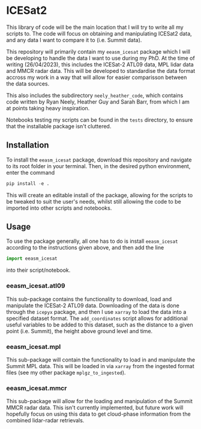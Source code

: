 # ICESat2

This library of code will be the main location that I will try to write all my scripts to. The code will focus on obtaining and manipulating ICESat2 data, and any data I want to compare it to (i.e. Summit data).

This repository will primarily contain my `eeasm_icesat` package which I will be developing to handle the data I want to use during my PhD. At the time of writing (26/04/2023), this includes the ICESat-2 ATL09 data, MPL lidar data and MMCR radar data. This will be developed to standardise the data format accross my work in a way that will allow for easier comparisson between the data sources.

This also includes the subdirectory `neely_heather_code`, which contains code written by Ryan Neely, Heather Guy and Sarah Barr, from which I am at points taking heavy inspiration.

Notebooks testing my scripts can be found in the `tests` directory, to ensure that the installable package isn't cluttered.

## Installation

To install the `eeasm_icesat` package, download this repository and navigate to its root folder in your terminal. Then, in the desired python environment, enter the command
```python
pip install -e .
```

This will create an editable install of the package, allowing for the scripts to be tweaked to suit the user's needs, whilst still allowing the code to be imported into other scripts and notebooks.

## Usage

To use the package generally, all one has to do is install `eeasm_icesat` according to the instructions given above, and then add the line
```python
import eeasm_icesat
```
into their script/notebook.

### eeasm_icesat.atl09

This sub-package contains the functionality to download, load and manipulate the ICESat-2 ATL09 data. Downloading of the data is done through the `icepyx` package, and then I use `xarray` to load the data into a specified dataset format. The `add_coordinates` script allows for additional useful variables to be added to this dataset, such as the distance to a given point (i.e. Summit), the height above ground level and time.

### eeasm_icesat.mpl

This sub-package will contain the functionality to load in and manipulate the Summit MPL data. This will be loaded in via `xarray` from the ingested format files (see my other package `mplgz_to_ingested`).

### eeasm_icesat.mmcr

This sub-package will allow for the loading and manipulation of the Summit MMCR radar data. This isn't currently implemented, but future work will hopefully focus on using this data to get cloud-phase information from the combined lidar-radar retrievals.